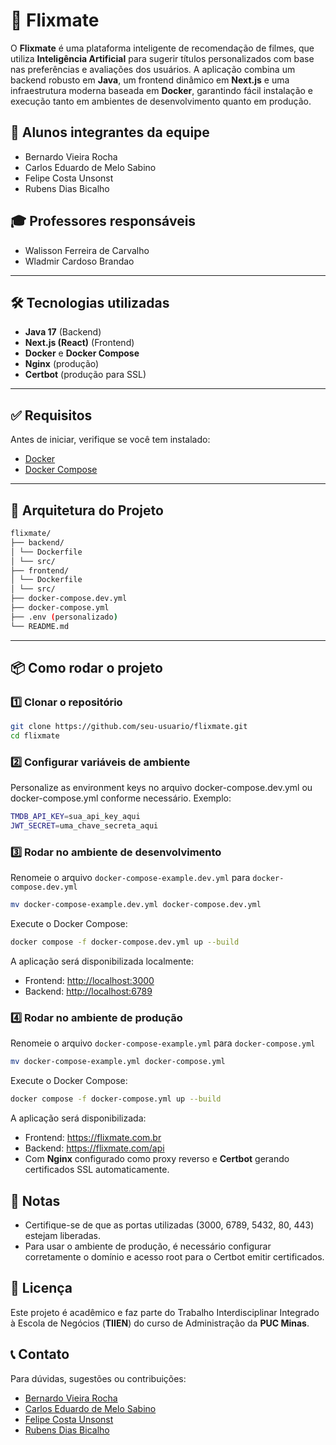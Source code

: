 # 🎥 Flixmate

O **Flixmate** é uma plataforma inteligente de recomendação de filmes, que utiliza **Inteligência Artificial** para sugerir títulos personalizados com base nas preferências e avaliações dos usuários. A aplicação combina um backend robusto em **Java**, um frontend dinâmico em **Next.js** e uma infraestrutura moderna baseada em **Docker**, garantindo fácil instalação e execução tanto em ambientes de desenvolvimento quanto em produção.

## 👥 Alunos integrantes da equipe

- Bernardo Vieira Rocha
- Carlos Eduardo de Melo Sabino
- Felipe Costa Unsonst
- Rubens Dias Bicalho

## 🎓 Professores responsáveis

- Walisson Ferreira de Carvalho
- Wladmir Cardoso Brandao

---

## 🛠️ Tecnologias utilizadas

- **Java 17** (Backend)
- **Next.js (React)** (Frontend)
- **Docker** e **Docker Compose**
- **Nginx** (produção)
- **Certbot** (produção para SSL)

---

## ✅ Requisitos

Antes de iniciar, verifique se você tem instalado:

- [Docker](https://docs.docker.com/get-docker/)
- [Docker Compose](https://docs.docker.com/compose/install/)

---

## 📐 Arquitetura do Projeto

````bash
flixmate/
├── backend/
│ └── Dockerfile
│ └── src/
├── frontend/
│ └── Dockerfile
│ └── src/
├── docker-compose.dev.yml
├── docker-compose.yml
├── .env (personalizado) 
└── README.md
````

---

## 📦 Como rodar o projeto

### 1️⃣ Clonar o repositório

````bash
git clone https://github.com/seu-usuario/flixmate.git
cd flixmate
````

### 2️⃣ Configurar variáveis de ambiente

Personalize as environment keys no arquivo docker-compose.dev.yml ou docker-compose.yml conforme necessário.
Exemplo:

````bash
TMDB_API_KEY=sua_api_key_aqui
JWT_SECRET=uma_chave_secreta_aqui
````

### 3️⃣ Rodar no ambiente de desenvolvimento

Renomeie o arquivo `docker-compose-example.dev.yml` para `docker-compose.dev.yml`

````bash
mv docker-compose-example.dev.yml docker-compose.dev.yml
````

Execute o Docker Compose:

````bash
docker compose -f docker-compose.dev.yml up --build
````

A aplicação será disponibilizada localmente:

- Frontend: <http://localhost:3000>
- Backend: <http://localhost:6789>

### 4️⃣ Rodar no ambiente de produção

Renomeie o arquivo `docker-compose-example.yml` para `docker-compose.yml`

````bash
mv docker-compose-example.yml docker-compose.yml
````

Execute o Docker Compose:

````bash
docker compose -f docker-compose.yml up --build
````

A aplicação será disponibilizada:

- Frontend: <https://flixmate.com.br>
- Backend: <https://flixmate.com/api>
- Com **Nginx** configurado como proxy reverso e **Certbot** gerando certificados SSL automaticamente.

## 📌 Notas

- Certifique-se de que as portas utilizadas (3000, 6789, 5432, 80, 443) estejam liberadas.
- Para usar o ambiente de produção, é necessário configurar corretamente o domínio e acesso root para o Certbot emitir certificados.

## 📃 Licença

Este projeto é acadêmico e faz parte do Trabalho Interdisciplinar Integrado à Escola de Negócios (**TIIEN**) do curso de Administração da **PUC Minas**.

## 📞 Contato

Para dúvidas, sugestões ou contribuições:

- [Bernardo Vieira Rocha](https://github.com/bernardovieirarocha)
- [Carlos Eduardo de Melo Sabino](https://github.com/cadumeloo)
- [Felipe Costa Unsonst](https://github.com/felipeunsonst)
- [Rubens Dias Bicalho](https://github.com/rubensbkl)